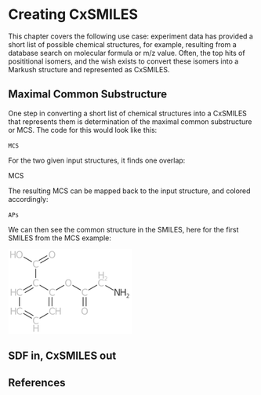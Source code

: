 # Creating CxSMILES

This chapter covers the following use case: experiment data has provided
a short list of possible chemical structures, for example, resulting from
a database search on <topic>molecular formula</topic> or <topic>m/z value</topic>. Often, the top hits
of <topic>posititional isomers</topic>, and the wish exists to convert these isomers
into a Markush structure and represented as CxSMILES.

## Maximal Common Substructure

One step in converting a short list of chemical structures into a CxSMILES
that represents them is determination of the <topic>maximal common substructure</topic>
or <topic>MCS</topic>. The code for this would look like this:

<code>MCS</code>

For the two given input structures, it finds one overlap:

<out>MCS</out>

The resulting MCS can be mapped back to the input structure, and colored
accordingly:

<code>APs</code>

We can then see the common structure in the SMILES, here for the first SMILES
from the MCS example:

![SVG depiction of the lipds](./images/generated/overlap.svg)

## SDF in, CxSMILES out


## References

<references/>

